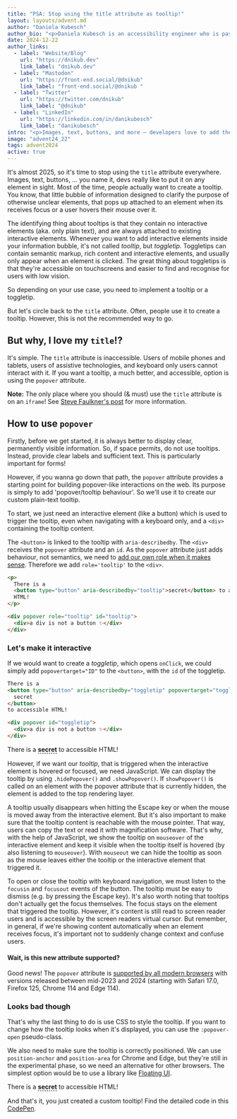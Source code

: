 ```yaml
---
title: "PSA: Stop using the title attribute as tooltip!"
layout: layouts/advent.md
author: "Daniela Kubesch"
author_bio: "<p>Daniela Kubesch is an accessibility engineer who is passionate about user experience and inclusive design. She strongly believes in equality and inclusion and is committed to making digital services accessible. Daniela is also a co-creator of <a href='https://a11yphant.com'>a11yphant.com</a>, a platform that teaches the basics of web accessibility.</p>"
date: 2024-12-22
author_links:
  - label: "Website/Blog"
    url: "https://dnikub.dev"
    link_label: "dnikub.dev"
  - label: "Mastodon"
    url: "https://front-end.social/@dnikub"
    link_label: "front-end.social/@dnikub "
  - label: "Twitter"
    url: "https://twitter.com/dnikub"
    link_label: "@dnikub"
  - label: "LinkedIn"
    url: "https://linkedin.com/in/danikubesch"
    link_label: "danikubesch"
intro: "<p>Images, text, buttons, and more — developers love to add the title attribute to any element in sight, in 99% of cases to create a tooltip. The issue is that the title attribute isn't accessible. But don't worry, the popover attribute has got you covered!</p>"
image: "advent24_22"
tags: advent2024
active: true
---
```


It's almost 2025, so it's time to stop using the `title` attribute everywhere. Images, text, buttons, ... you name it, devs really like to put it on any element in sight. Most of the time, people actually want to create a tooltip. You know, that little bubble of information designed to clarify the purpose of otherwise unclear elements, that pops up attached to an element when its receives focus or a user hovers their mouse over it.

The identifying thing about tooltips is that they contain no interactive elements (aka. only plain text), and are always attached to existing interactive elements.
Whenever you want to add interactive elements inside your information bubble, it's not called _tooltip_, but _toggletip_. Toggletips can contain semantic markup, rich content and interactive elements, and usually only appear when an element is clicked. The great thing about toggletips is that they're accessible on touchscreens and easier to find and recognise for users with low vision.

So depending on your use case, you need to implement a tooltip or a toggletip.

But let's circle back to the `title` attribute. Often, people use it to create a tooltip. However, this is not the recommended way to go.

## But why, I love my `title`!?

It's simple. The `title` attribute is inaccessible. Users of mobile phones and tablets, users of assistive technologies, and keyboard only users cannot interact with it.
If you want a tooltip, a much better, and accessible, option is using the `popover` attribute.

**Note:** The only place where you should (& must) use the `title` attribute is on an `iframe`! See [Steve Faulkner's post](https://html5accessibility.com/stuff/2021/08/26/named-and-framed/) for more information.

## How to use `popover`

Firstly, before we get started, it is always better to display clear, permanently visible information. So, if space permits, do not use tooltips. Instead, provide clear labels and sufficient text. This is particularly important for forms!

However, if you wanna go down that path, the `popover` attribute provides a starting point for building popover-like interactions on the web. Its purpose is simply to add 'popover/tooltip behaviour'. So we'll use it to create our custom plain-text tooltip.

To start, we just need an interactive element (like a button) which is used to trigger the tooltip, even when navigating with a keyboard only, and a `<div>` containing the tooltip content.

The `<button>` is linked to the tooltip with `aria-describedby`.
The `<div>` receives the `popover` attribute and an `id`.
As the `popover` attribute just adds behaviour, not semantics, we need to [add our own role when it makes sense](https://hidde.blog/popover-semantics/). Therefore we add `role='tooltip'` to the `<div>`.

```html
<p>
  There is a
  <button type="button" aria-describedby="tooltip">secret</button> to accessible
  HTML!
</p>

<div popover role="tooltip" id="tooltip">
  <div>a div is not a button ✨</div>
</div>
```

### Let's make it interactive

If we would want to create a _toggletip_, which opens `onClick`, we could simply add `popovertarget="ID"` to the `<button>`, with the `id` of the toggletip.

```html
There is a 
<button type="button" aria-describedby="toggletip" popovertarget="toggletip">
  secret
</button>
to accessible HTML!

<div popover id="toggletip">
  <div>a div is not a button ✨</div>
</div>
```

<div class="demo-toggletip">

There is a <button type="button" class="popoverbutton togglebutton" aria-describedby="toggletip" popovertarget="toggletip">secret</button> to accessible HTML!

<div popover id="toggletip">
  <div class="tooltip-content">a div is not a button ✨</div>
</div>

</div>

However, if we want our _tooltip_, that is triggered when the interactive element is hovered or focused, we need JavaScript.
We can display the tooltip by using `.hidePopover()` and `.showPopover()`.
If `showPopover()` is called on an element with the popover attribute that is currently hidden, the element is added to the top rendering layer.

A tooltip usually disappears when hitting the Escape key or when the mouse is moved away from the interactive element.
But it's also important to make sure that the tooltip content is reachable with the mouse pointer. That way, users can copy the text or read it with magnification software.
That's why, with the help of JavaScript, we show the tooltip on `mouseover` of the interactive element and keep it visible when the tooltip itself is hovered (by also listening to `mouseover`).
With `mouseout` we can hide the tooltip as soon as the mouse leaves either the tooltip or the interactive element that triggered it.

To open or close the tooltip with keyboard navigation, we must listen to the `focusin` and `focusout` events of the button.
The tooltip must be easy to dismiss (e.g. by pressing the Escape key).
It's also worth noting that tooltips don't actually get the focus themselves. The focus stays on the element that triggered the tooltip.
However, it's content is still read to screen reader users and is accessible by the screen readers virtual cursor.
But remember, in general, if we're showing content automatically when an element receives focus, it's important not to suddenly change context and confuse users.

#### Wait, is this new attribute supported?

Good news! The `popover` attribute is [supported by all modern browsers](https://caniuse.com/?search=popover) with versions released between mid-2023 and 2024 (starting with Safari 17.0, Firefox 125, Chrome 114 and Edge 114).

### Looks bad though

That's why the last thing to do is use CSS to style the tooltip.
If you want to change how the tooltip looks when it's displayed, you can use the `:popover-open` pseudo-class.

We also need to make sure the tooltip is correctly positioned.
We can use `position-anchor` and `position-area` for Chrome and Edge, but they're still in the experimental phase, so we need an alternative for other browsers. The simplest option would be to use a library like [Floating UI](https://floating-ui.com/).

<style>
  html {
    --anchor-name: --tooltip;
    }
.popoverbutton {
  font-size: 20px;
  font-family: sans-serif;
  font-weight: 600;
}
.demo-toggletip {
    --anchor-name: --toggletip;
}
.popoverbutton {
  all: unset;
  padding: 0;
  margin: 0;
  background: none;
  border: none;
  border-bottom: 1px dashed #000;
  anchor-name: var(--anchor-name);
  font-weight: bold;
}
.popoverbutton:hover {
  background: transparent;
}
[popover] {
  overflow: visible;
  padding: 0;
  margin: 0;
  border: none;
  background: none;
  position-anchor: var(--anchor-name);
  position-area: var(--popover-inset-area, block-start);
  opacity: 0;
}
[popover]:popover-open {
    opacity: 1;
}
.tooltip-content {
  position: relative;
  text-align: center;
  line-height: 1.2;
  max-inline-size: max-content;
  background-color: #0a0a0a;
  color: #f2f2f2;
  border: 2px solid #f2f2f2;
  border-radius: 0.4rem;
  padding: 0.5rem 0.75rem;
  font-size: 16px;
  font-weight: 400;
  margin-bottom: 0.25rem;
}
.tooltip-content:after {
  font-size: 20px;
  content: "";
  position: absolute;
  bottom: -25%;
  left: 45%;
  transform: rotate(180deg);
  clip-path: polygon(50% 0%, 0% 100%, 100% 100%);
  width: 1.25rem;
  height: 0.75rem;
  background-color: #0a0a0a;
}
</style>

<p>
  There is a
  <!-- interactive element triggering the tooltip -->
  <button
    type="button"
    aria-describedby="tooltip"
    class="popoverbutton js-button">
      secret
  </button> to accessible HTML!
</p>

<!-- The custom tooltip -->
<div
     popover
     role="tooltip"
     id="tooltip"
     class="js-content">
  <div class="tooltip-content">
    a div is not a button ✨
  </div>
</div>

<script>
  const tooltip = document.querySelector('.js-content');
const tooltipTrigger = document.querySelector('.js-button');
const openTooltip = () => {
  tooltip.showPopover()
};
const closeTooltip = () => {
  tooltip.hidePopover()
};
tooltipTrigger.addEventListener('mouseover', openTooltip);
tooltip.addEventListener('mouseover', openTooltip);
tooltipTrigger.addEventListener('mouseout', closeTooltip);
tooltip.addEventListener('mouseout', closeTooltip);
tooltipTrigger.addEventListener('focusin', openTooltip);
tooltipTrigger.addEventListener('focusout', closeTooltip);
</script>

And that's it, you just created a custom tooltip!
Find the detailed code in this [CodePen](https://codepen.io/dnikub/pen/PwYqwJE).
